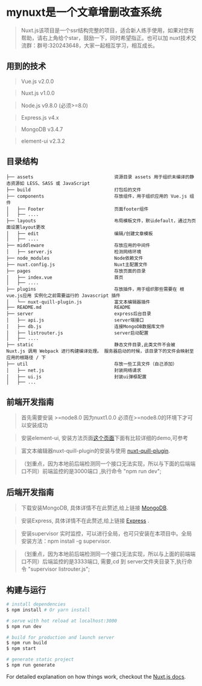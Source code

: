 # mynuxt是一个文章增删改查系统

> Nuxt.js该项目是一个ssr结构完整的项目，适合新人练手使用，如果对您有帮助，请右上角给个star，鼓励一下，同时希望指正。也可以加 nuxt技术交流群：群号:320243648，大家一起相互学习，相互成长。


## 用到的技术

> Vue.js v2.0.0

> Nuxt.js v1.0.0

> Node.js v9.8.0 (必须>=8.0)

> Express.js v4.x

> MongoDB v3.4.7

> element-ui v2.3.2


## 目录结构

```
├── assets                              资源目录 assets 用于组织未编译的静态资源如 LESS、SASS 或 JavaScript
├── build                               打包后的文件
├── components                          存放组件，用于组织应用的 Vue.js 组件
│   ├── Footer                          页面footer组件
│   ├── ....
├── layouts                             布局模板文件，默认default，通过为页面设置layout更改
│   ├── edit                            编辑/创建文章模板
│   ├── ....
├── middleware                          存放应用的中间件
│   ├── server.js                       检测网络环境
├── node_modules                        Node依赖文件
├── nuxt.config.js                      Nuxt主配置文件
├── pages                               存放页面的目录
│   ├── index.vue                       首页
│   ├── ....
├── plugins                             存放插件，用于组织那些需要在 根vue.js应用 实例化之前需要运行的 Javascript 插件
│   └── nuxt-quill-plugin.js            富文本编辑器插件
├── README.md                           README
├── server                              express后台目录
│   ├── api.js                          server端接口
│   ├── db.js                           连接MongoDB数据库文件
│   ├── listrouter.js                   server启动配置
│   ├── ....
├── static                              静态文件目录,此类文件不会被 Nuxt.js 调用 Webpack 进行构建编译处理。 服务器启动的时候，该目录下的文件会映射至应用的根路径 / 下
├── util                                存放一些工具文件（自己添加）
│   ├── net.js                          封装网络请求
│   ├── ui.js                           封装ui弹框配置
│   ├── ...
```


## 前端开发指南

> 首先需要安装 >=node8.0 因为nuxt1.0.0 必须在>=node8.0的环境下才可以安装成功

> 安装element-ui, 安装方法页面[这个页面](http://element.eleme.io/#/zh-CN/component/quickstart)下面有比较详细的demo,可参考

> 富文本编辑器nuxt-quill-plugin的安装与使用 [nuxt-quill-plugin](https://github.com/surmon-china/vue-quill-editor).

> （划重点，因为本地前后端检测同一个接口无法实现，所以与下面的后端端口不同）前端监控的是3000端口 ,执行命令 "npm run dev";



## 后端开发指南

> 下载安装MongoDB, 具体详情不在此赘述,给上链接 [MongoDB](https://www.mongodb.com/download-center?jmp=nav#atlas).

> 安装Express, 具体详情不在此赘述,给上链接 [Express](http://expressjs.com/zh-cn/4x/api.html) .

> 安装supervisor 实时监控，可以进行全局，也可只安装在本项目中。全局安装方法：npm install -g supervisor.

> （划重点，因为本地前后端检测同一个接口无法实现，所以与上面的前端端口不同）后端监控的是3333端口, 需要,cd 到 server文件夹目录下,执行命令 "supervisor listrouter.js";


## 构建与运行

``` bash
# install dependencies
$ npm install # Or yarn install

# serve with hot reload at localhost:3000
$ npm run dev

# build for production and launch server
$ npm run build
$ npm start

# generate static project
$ npm run generate
```

For detailed explanation on how things work, checkout the [Nuxt.js docs](https://github.com/nuxt/nuxt.js).
